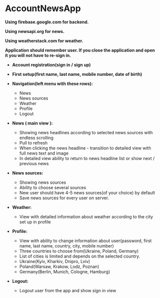 # AccountNewsApp
 
 
**Using firebase.google.com for backend.**

**Using newsapi.org for news.**

**Using weatherstack.com for weather.**

**Application should remember user. If you close the application and open it you will not have to re-sign in.**


-	**Account registration(sign in / sign up)**

-	**First setup(first name, last name, mobile number, date of birth)**

-	**Navigation(left menu with these rows):**
	- News
	- News sources
	- Weather
	- Profile
	- Logout

-	**News ( main view ):**
	- Showing news headlines according to selected news sources with endless scrolling
	- Pull to refresh
	- When clicking the news headline - transition to detailed view with full news text and image
	- In detailed view ability to return to news headline list or show next / previous news

-	**News sources:** 
	- Showing news sources
	- Ability to choose several sources
	- New user should have 4-5 news sources(of your choice) by default
	- Save news sources for every user on server.

-	**Weather:**
	- View with detailed information about weather according to the city set up in profile 

-	**Profile:**
	- View with ability to change information about user(password, first name, last name, country, city, mobile number)
	- Three countries to choose from(Ukraine, Poland, Germany)
	- List of cities is limited and depends on the selected country.
	- Ukraine(Kyiv, Kharkiv, Dnipro, Lviv)
	- Poland(Warsaw, Krakow, Lodz, Poznan)
	- Germany(Berlin, Munich, Cologne, Hamburg)

-	**Logout:**
	- Logout user from the app and show sign in view
